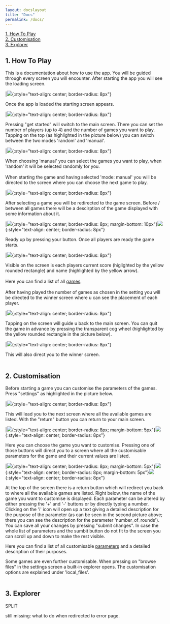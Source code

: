 ```yaml
---
layout: docslayout
title: "Docs"
permalink: /docs/
---
```



[1. How To Play](#1-how-to-play)
<br>
[2. Customisation](#2-customisation)
<br>
[3. Explorer](#3-explorer)


## 1. How To Play
This is a documentation about how to use the app. You will be guided through every screen you will encounter.
After starting the app you will see the loading screen.

|![](/assets/img/loading.jpg){:style="text-align: center; border-radius: 8px"}

Once the app is loaded the starting screen appears.

|![](/assets/img/start.jpg){:style="text-align: center; border-radius: 8px"}

Pressing "get started" will switch to the main screen. There you can set the number of players (up to 4) and the number of games you want to play. Tapping on the top (as highlighted in the picture below) you can switch between the two modes 'random' and 'manual'.

|![](/assets/img/gamesettings_random_01.jpg){:style="text-align: center; border-radius: 8px"}

When choosing 'manual' you can select the games you want to play, when 'random' it will be selected randomly for you.
<br>
<br>
When starting the game and having selected 'mode: manual' you will be directed to the screen where you can choose the next game to play.

|![](/assets/img/choosegame.jpg){:style="text-align: center; border-radius: 8px"}

After selecting a game you will be redirected to the game screen. Before / between all games there will be a descirption of the game displayed with some information about it.

|![](/assets/img/betweengames.jpg){:style="text-align: center; border-radius: 8px; margin-bottom: 10px"}![](/assets/img/betweengames2.jpg){:style="text-align: center; border-radius: 8px"}

Ready up by pressing your button. Once all players are ready the game starts.

|![](/assets/img/game1.jpg){:style="text-align: center; border-radius: 8px"}

Visible on the screen is each players current score (higlighted by the yellow rounded rectangle) and name (highlighted by the yellow arrow).
<br>
<br>
Here you can find a list of all <a id="games_link">[games](/docs/games/)</a>.
<br>
<br>
After having played the number of games as chosen in the setting you will be directed to the winner screen where u can see the placement of each player.

|![](/assets/img/winner.jpg){:style="text-align: center; border-radius: 8px"}

Tapping on the screen will guide u back to the main screen. You can quit the game in advance by pressing the transparent cog wheel (highlighted by the yellow rounded rectangle in the picture below).

|![](/assets/img/quit.jpg){:style="text-align: center; border-radius: 8px"}

This will also direct you to the winner screen.
<br>
<br>
## 2. Customisation
Before starting a game you can customise the parameters of the games. Press "settings" as highlighted in the picture below.

|![](/assets/img/gamesettings_random_1-1.jpg){:style="text-align: center; border-radius: 8px"}

This will lead you to the next screen where all the available games are listed. With the "return" button you can return to your main screen.

|![](/assets/img/thegamesettings0.jpg){:style="text-align: center; border-radius: 8px; margin-bottom: 5px"}![](/assets/img/thegamesettings1.jpg){:style="text-align: center; border-radius: 8px"}

Here you can choose the game you want to customise. Pressing one of those buttons will direct you to a screen where all the customisable parameters for the game and their current values are listed.

|![](/assets/img/demgamesettings0.jpg){:style="text-align: center; border-radius: 8px; margin-bottom: 5px"}![](/assets/img/demgamesettings2.jpg){:style="text-align: center; border-radius: 8px; margin-bottom: 5px"}![](/assets/img/demgamesettings1.jpg){:style="text-align: center; border-radius: 8px"}

At the top of the screen there is a return button which will redirect you back to where all the available games are listed. Right below, the name of the game you want to customise is displayed. Each parameter can be altered by either pressing the '+' and '-' buttons or by directly typing a number. Clicking on the 'i' icon will open up a text giving a detailed description for the purpose of the parameter (as can be seen in the second picture above; there you can see the description for the parameter 'number_of_rounds'). You can save all your changes by pressing "submit changes". In case the whole list of parameters and the sumbit button do not fit to the screen you can scroll up and down to make the rest visible.

Here you can find a list of all customisable [parameters](/docs/parameters/) and a detailed description of their purposes.

Some games are even further customisable. When pressing on "browse files" in the settings screen a built-in explorer opens. The customisation options are explained under 'local_files'.
<br>
<br>
## 3. Explorer

SPLIT

still missing: what to do when redirected to error page.
